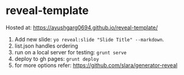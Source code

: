 # reveal-template

Hosted at: https://ayushgarg0694.github.io/reveal-template/

1. Add new slide: `yo reveal:slide "Slide Title" --markdown`.
2. list.json handles ordering
3. run on a local server for testing: `grunt serve`
4. deploy to gh pages: `grunt deploy`
5. for more options refer: https://github.com/slara/generator-reveal